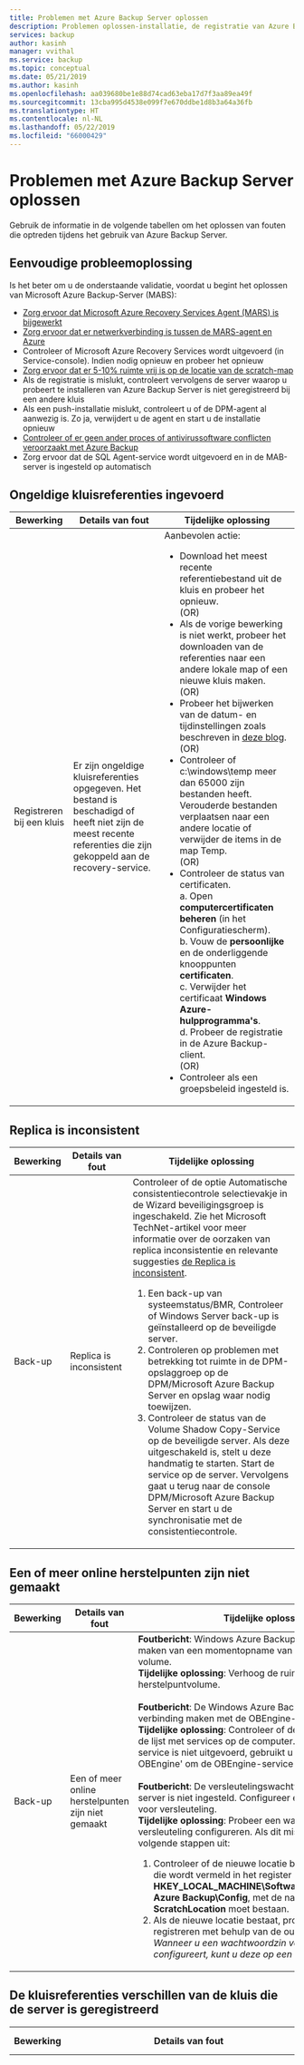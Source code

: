 ```yaml
---
title: Problemen met Azure Backup Server oplossen
description: Problemen oplossen-installatie, de registratie van Azure Backup-Server, en back-up en herstel van werkbelastingen van toepassingen.
services: backup
author: kasinh
manager: vvithal
ms.service: backup
ms.topic: conceptual
ms.date: 05/21/2019
ms.author: kasinh
ms.openlocfilehash: aa039680be1e88d74cad63eba17d7f3aa89ea49f
ms.sourcegitcommit: 13cba995d4538e099f7e670ddbe1d8b3a64a36fb
ms.translationtype: HT
ms.contentlocale: nl-NL
ms.lasthandoff: 05/22/2019
ms.locfileid: "66000429"
---
```

# <a name="troubleshoot-azure-backup-server"></a>Problemen met Azure Backup Server oplossen

Gebruik de informatie in de volgende tabellen om het oplossen van fouten die optreden tijdens het gebruik van Azure Backup Server.

## <a name="basic-troubleshooting"></a>Eenvoudige probleemoplossing

Is het beter om u de onderstaande validatie, voordat u begint het oplossen van Microsoft Azure Backup-Server (MABS):

- [Zorg ervoor dat Microsoft Azure Recovery Services Agent (MARS) is bijgewerkt](https://go.microsoft.com/fwlink/?linkid=229525&clcid=0x409)
- [Zorg ervoor dat er netwerkverbinding is tussen de MARS-agent en Azure](https://aka.ms/AB-A4dp50)
- Controleer of Microsoft Azure Recovery Services wordt uitgevoerd (in Service-console). Indien nodig opnieuw en probeer het opnieuw
- [Zorg ervoor dat er 5-10% ruimte vrij is op de locatie van de scratch-map](https://aka.ms/AB-AA4dwtt)
- Als de registratie is mislukt, controleert vervolgens de server waarop u probeert te installeren van Azure Backup Server is niet geregistreerd bij een andere kluis
- Als een push-installatie mislukt, controleert u of de DPM-agent al aanwezig is. Zo ja, verwijdert u de agent en start u de installatie opnieuw
- [Controleer of er geen ander proces of antivirussoftware conflicten veroorzaakt met Azure Backup](https://aka.ms/AA4nyr4)<br>
- Zorg ervoor dat de SQL Agent-service wordt uitgevoerd en in de MAB-server is ingesteld op automatisch<br>


## <a name="invalid-vault-credentials-provided"></a>Ongeldige kluisreferenties ingevoerd

| Bewerking | Details van fout | Tijdelijke oplossing |
| --- | --- | --- |
| Registreren bij een kluis | Er zijn ongeldige kluisreferenties opgegeven. Het bestand is beschadigd of heeft niet zijn de meest recente referenties die zijn gekoppeld aan de recovery-service. | Aanbevolen actie: <br> <ul><li> Download het meest recente referentiebestand uit de kluis en probeer het opnieuw. <br>(OR)</li> <li> Als de vorige bewerking is niet werkt, probeer het downloaden van de referenties naar een andere lokale map of een nieuwe kluis maken. <br>(OR)</li> <li> Probeer het bijwerken van de datum- en tijdinstellingen zoals beschreven in [deze blog](https://azure.microsoft.com/blog/troubleshooting-common-configuration-issues-with-azure-backup/). <br>(OR)</li> <li> Controleer of c:\windows\temp meer dan 65000 zijn bestanden heeft. Verouderde bestanden verplaatsen naar een andere locatie of verwijder de items in de map Temp. <br>(OR)</li> <li> Controleer de status van certificaten. <br> a. Open **computercertificaten beheren** (in het Configuratiescherm). <br> b. Vouw de **persoonlijke** en de onderliggende knooppunten **certificaten**.<br> c.  Verwijder het certificaat **Windows Azure-hulpprogramma's**. <br> d. Probeer de registratie in de Azure Backup-client. <br> (OR) </li> <li> Controleer als een groepsbeleid ingesteld is. </li></ul> |

## <a name="replica-is-inconsistent"></a>Replica is inconsistent

| Bewerking | Details van fout | Tijdelijke oplossing |
| --- | --- | --- |
| Back-up | Replica is inconsistent | Controleer of de optie Automatische consistentiecontrole selectievakje in de Wizard beveiligingsgroep is ingeschakeld. Zie het Microsoft TechNet-artikel voor meer informatie over de oorzaken van replica inconsistentie en relevante suggesties [de Replica is inconsistent](https://technet.microsoft.com/library/cc161593.aspx).<br> <ol><li> Een back-up van systeemstatus/BMR, Controleer of Windows Server back-up is geïnstalleerd op de beveiligde server.</li><li> Controleren op problemen met betrekking tot ruimte in de DPM-opslaggroep op de DPM/Microsoft Azure Backup Server en opslag waar nodig toewijzen.</li><li> Controleer de status van de Volume Shadow Copy-Service op de beveiligde server. Als deze uitgeschakeld is, stelt u deze handmatig te starten. Start de service op de server. Vervolgens gaat u terug naar de console DPM/Microsoft Azure Backup Server en start u de synchronisatie met de consistentiecontrole.</li></ol>|

## <a name="online-recovery-point-creation-failed"></a>Een of meer online herstelpunten zijn niet gemaakt

| Bewerking | Details van fout | Tijdelijke oplossing |
| --- | --- | --- |
| Back-up | Een of meer online herstelpunten zijn niet gemaakt | **Foutbericht**: Windows Azure Backup-Agent is niet te maken van een momentopname van het geselecteerde volume. <br> **Tijdelijke oplossing**: Verhoog de ruimte op replica en herstelpuntvolume.<br> <br> **Foutbericht**: De Windows Azure Backup Agent kan geen verbinding maken met de OBEngine-service <br> **Tijdelijke oplossing**: Controleer of de OBEngine bestaat in de lijst met services op de computer. Als de OBEngine-service is niet uitgevoerd, gebruikt u de opdracht 'net start OBEngine' om de OBEngine-service te starten. <br> <br> **Foutbericht**: De versleutelingswachtwoordzin voor deze server is niet ingesteld. Configureer een wachtwoordzin voor versleuteling. <br> **Tijdelijke oplossing**: Probeer een wachtwoordzin voor versleuteling configureren. Als dit mislukt, voert u de volgende stappen uit: <br> <ol><li>Controleer of de nieuwe locatie bestaat. Dit is de locatie die wordt vermeld in het register **HKEY_LOCAL_MACHINE\Software\Microsoft\Windows Azure Backup\Config**, met de naam van de **ScratchLocation** moet bestaan.</li><li> Als de nieuwe locatie bestaat, probeert u opnieuw te registreren met behulp van de oude wachtwoordzin. *Wanneer u een wachtwoordzin voor versleuteling configureert, kunt u deze op een veilige locatie opslaan.*</li><ol>|

## <a name="the-vault-credentials-provided-are-different-from-the-vault-the-server-is-registered"></a>De kluisreferenties verschillen van de kluis die de server is geregistreerd

| Bewerking | Details van fout | Tijdelijke oplossing |
| --- | --- | --- |
| Herstellen | **Foutcode**: Fout CBPServerRegisteredVaultDontMatchWithCurrent/kluis: 100110 <br/> <br/>**Foutbericht**: De kluisreferenties verschillen van de kluis die de server is geregistreerd | **Oorzaak**: Dit probleem treedt op wanneer u probeert om bestanden te herstellen op een andere server van de oorspronkelijke server met behulp van de hersteloptie externe DPM en als de server die wordt hersteld en de oorspronkelijke server vanaf waar de gegevens een back-up is niet gekoppeld aan dezelfde Recovery Services-kluis.<br/> <br/>**Tijdelijke oplossing** om op te lossen dit probleem Zorg ervoor dat zowel de oorspronkelijke en alternatieve server is geregistreerd bij dezelfde kluis.|

## <a name="online-recovery-point-creation-jobs-for-vmware-vm-fail"></a>Taken voor het maken van online herstelpunten voor VMware-VM is mislukt

| Bewerking | Details van fout | Tijdelijke oplossing |
| --- | --- | --- |
| Back-up | Taken voor het maken van online herstelpunten voor VMware-VM is mislukt. Er is een fout van VMware in DPM opgetreden bij het ophalen van gegevens voor wijzigingen bijhouden. Foutcode: FileFaultFault (ID 33621) |  <ol><li> Voor de betrokken virtuele machines opnieuw in de CTK op VMware.</li> <li>Controleer dat onafhankelijke schijf is niet aanwezig op VMware.</li> <li>Stop de beveiliging voor de betrokken virtuele machines en opnieuw te beveiligen met de **vernieuwen** knop. </li><li>Voer een CC voor de betrokken virtuele machines.</li></ol>|


## <a name="the-agent-operation-failed-because-of-a-communication-error-with-the-dpm-agent-coordinator-service-on-the-server"></a>De agentbewerking is mislukt vanwege een communicatiefout met de service DPM agent coordinator op de server

| Bewerking | Details van fout | Tijdelijke oplossing |
| --- | --- | --- |
| Agent (s) pushen naar beveiligde servers | De agentbewerking is mislukt vanwege een communicatiefout met de service DPM Agent Coordinator op \<ServerName >. | **Voer de volgende stappen uit als de aanbevolen actie wordt weergegeven in het product niet werkt,**: <ul><li> Als u een computer uit een niet-vertrouwd domein toevoegen wilt, voert u de [stappen](https://technet.microsoft.com/library/hh757801(v=sc.12).aspx). <br> (OR) </li><li> Als u een computer van een vertrouwd domein toevoegen wilt, problemen oplossen met behulp van de stappen in [deze blog](https://blogs.technet.microsoft.com/dpm/2012/02/06/data-protection-manager-agent-network-troubleshooting/). <br>(OR)</li><li> Probeer het uitschakelen van antivirusprogramma het oplossen van problemen. Als deze het probleem wordt opgelost, wijzigt u de antivirus-instellingen zoals aangegeven in [in dit artikel](https://technet.microsoft.com/library/hh757911.aspx).</li></ul> |

## <a name="setup-could-not-update-registry-metadata"></a>Setup kan de metagegevens van het register niet bijwerken

| Bewerking | Details van fout | Tijdelijke oplossing |
|-----------|---------------|------------|
|Installatie | Setup kan de metagegevens van het register niet bijwerken. Deze update kan leiden tot overusage opslagverbruik van. Om te voorkomen dat de registervermelding ReFS Trimming bijgewerkt. | De registersleutel aanpassen **SYSTEM\CurrentControlSet\Control\FileSystem\RefsEnableInlineTrim**. Stel de Dword-waarde in op 1. |
|Installatie | Setup kan de metagegevens van het register niet bijwerken. Deze update kan leiden tot overusage opslagverbruik van. Om dit te voorkomen, werken de registervermelding Volume snapoptimization bij te werken. | Maak de registersleutel **SOFTWARE\Microsoft Data Protection Manager\Configuration\VolSnapOptimization\WriteIds** met een lege tekenreeks-waarde. |

## <a name="registration-and-agent-related-issues"></a>Registratie en -agents oplossen

| Bewerking | Details van fout | Tijdelijke oplossing |
| --- | --- | --- |
| Agent (s) pushen naar beveiligde servers | De referenties die zijn opgegeven voor de server zijn ongeldig. | **Als de aanbevolen actie die wordt weergegeven in het product niet werkt, voert u de volgende stappen uit**: <br> Probeer de beveiligingsagent handmatig installeren op de productieserver zoals opgegeven in [in dit artikel](https://technet.microsoft.com/library/hh758186(v=sc.12).aspx#BKMK_Manual).|
| Azure Backup-Agent is geen verbinding maken met de Azure Backup-service (ID: 100050) | De Azure Backup-Agent is geen verbinding maken met de Azure Backup-service. | **Als de aanbevolen actie die wordt weergegeven in het product niet werkt, voert u de volgende stappen uit**: <br>1. Voer de volgende opdracht uit vanaf een opdrachtprompt: **psexec -i -s "c:\Program Files\Internet Explorer\iexplore.exe**. Hiermee opent u het venster van Internet Explorer. <br/> 2. Ga naar **extra** > **Internetopties** > **verbindingen** > **LAN-instellingen**. <br/> 3. Controleer of de proxy-instellingen voor het systeem-account. Proxy IP en poort instellen. <br/> 4. Close Internet Explorer.|
| Azure Backup-Agent-installatie is mislukt | De Microsoft Azure Recovery Services-installatie is mislukt. Alle wijzigingen die door de Microsoft Azure Recovery Services-installatie zijn aangebracht in het systeem worden teruggedraaid. (ID: 4024) | Azure-Agent handmatig installeren.


## <a name="configuring-protection-group"></a>Beveiligingsgroep configureren

| Bewerking | Details van fout | Tijdelijke oplossing |
| --- | --- | --- |
| Beveiligingsgroepen configureren | DPM kan niet opsommen voor het toepassingsonderdeel op de beveiligde computer (beveiligde computernaam). | Selecteer **vernieuwen** op het scherm configureren beveiliging groep UI op het niveau van de relevante datasource-component. |
| Beveiligingsgroepen configureren | Beveiliging kan niet worden geconfigureerd | Als de beveiligde server een SQL-server is, moet u controleren dat de rol sysadmin te op het systeem-account (NTAuthority\System) op de beveiligde computer vinden is zoals beschreven in [in dit artikel](https://technet.microsoft.com/library/hh757977(v=sc.12).aspx).
| Beveiligingsgroepen configureren | Er is onvoldoende vrije ruimte in de opslaggroep voor deze beveiligingsgroep. | De schijven die zijn toegevoegd aan de opslaggroep [mag niet een partitie](https://technet.microsoft.com/library/hh758075(v=sc.12).aspx). Verwijder alle bestaande volumes op de schijven. Voeg ze toe aan de opslaggroep.|
| Beleid wijzigen |Het back-upbeleid kan niet worden gewijzigd. Fout: De huidige bewerking is mislukt vanwege een interne servicefout [0x29834]. Voer de bewerking na enige tijd is verstreken. Als het probleem zich blijft voordoen, neem dan contact op met Microsoft ondersteuning. | **Oorzaak:**<br/>Deze fout treedt op onder drie voorwaarden: Wanneer beveiligingsinstellingen zijn ingeschakeld, wanneer u probeert te verminderen van de bewaartermijn hieronder de minimale waarden eerder hebt opgegeven, en wanneer u zich op een niet-ondersteunde versie. (Niet-ondersteunde versies zijn die onder versie 2.0.9052 van de Microsoft Azure Backup Server en de Azure Backup Server-update 1). <br/>**Aanbevolen actie:**<br/> Om door te gaan met updates met betrekking tot beleid, moet u de bewaarperiode boven de minimale periode opgegeven bewaarperiode instellen. (De minimale bewaarperiode is zeven dagen voor dagelijks, vier weken voor wekelijkse, drie weken voor maandelijks of één jaar voor jaarlijkse.) <br><br>(Optioneel) voorkeur een andere aanpak is het bijwerken van de backup-agent en de Azure Backup-Server als u wilt gebruikmaken van alle beveiligingsupdates. |

## <a name="backup"></a>Back-up

| Bewerking | Details van fout | Tijdelijke oplossing |
| --- | --- | --- |
| Back-up | Er is een onverwachte fout opgetreden bij het uitvoeren van de taak. Het apparaat is niet gereed. | **Als de aanbevolen actie die wordt weergegeven in het product niet werkt, kunt u de volgende stappen:** <br> <ul><li>De ruimte opslagruimte op schaduwkopie instellen op onbeperkt op de items in de beveiligingsgroep toe en voer de consistentiecontrole.<br></li> (OR) <li>Verwijder de bestaande beveiliging groep en het maken van meerdere nieuwe groepen. Elke nieuwe beveiligingsgroep moet een afzonderlijk item hebben erin.</li></ul> |
| Back-up | Als u een back-up alleen de systeemstatus, controleert u of er is onvoldoende vrije ruimte op de beveiligde computer voor het opslaan van de systeemstatusback-up. | <ol><li>Controleer of Windows Server back-up is geïnstalleerd op de beveiligde machine.</li><li>Controleer of er voldoende ruimte is op de beveiligde computer voor de systeemstatus. De eenvoudigste manier om te controleren of dit is de beveiligde computer naar Windows Server back-up openen, klikt u op via de instellingen en selecteer vervolgens BMR. De gebruikersinterface vervolgens ziet u hoeveel ruimte is vereist. Open **WSB** > **lokale back-up** > **back-upschema** > **back-upconfiguratie selecteren**  >  **Volledige server** (grootte wordt weergegeven). Deze grootte gebruiken voor verificatie.</li></ol>
| Back-up | Back-up mislukt voor BMR | Als de grootte van de BMR groot is, sommige toepassingsbestanden verplaatsen naar het station van het besturingssysteem en probeer het opnieuw. |
| Back-up | De optie voor het opnieuw beveiligen van een VMware-VM op een nieuwe Microsoft Azure Backup Server wordt niet weergegeven als beschikbaar om toe te voegen. | VMware-eigenschappen zijn op een oude, buiten gebruik gestelde exemplaar van Microsoft Azure Backup Server gericht. Los dit probleem als volgt op:<br><ol><li>In VCenter (SC-VMM-equivalent), gaat u naar de **samenvatting** tabblad, en van daaruit naar **aangepaste kenmerken**.</li>  <li>Verwijder de oude Microsoft Azure Backup Server-naam van de **DPMServer** waarde.</li>  <li>Ga terug naar de nieuwe Microsoft Azure Backup Server en de pagina wijzigen  Nadat u hebt geselecteerd de **vernieuwen** knop, de virtuele machine wordt weergegeven met een selectievakje in als beschikbaar om toe te voegen aan de beveiliging.</li></ol> |
| Back-up | Fout bij het openen van bestanden/gedeelde mappen | Wijzig de antivirus-instellingen zoals aangegeven in de TechNet-artikel [antivirussoftware uitvoeren op de DPM-server](https://technet.microsoft.com/library/hh757911.aspx).|


## <a name="change-passphrase"></a>Wachtwoordzin wijzigen

| Bewerking | Details van fout | Tijdelijke oplossing |
| --- | --- | --- |
| Wachtwoordzin wijzigen |De beveiligingspincode die is ingevoerd, is onjuist. Geef de juiste beveiliging PINCODE om deze bewerking te voltooien. |**Oorzaak:**<br/> Deze fout treedt op wanneer u een ongeldige of verlopen beveiligingspincode tijdens het uitvoeren van een kritieke bewerking (zoals het wijzigen van een wachtwoordzin). <br/>**Aanbevolen actie:**<br/> Als u wilt de bewerking is voltooid, moet u een geldige beveiligingspincode invoeren. Als u de PINCODE, zich aanmelden bij de Azure-portal en gaat u naar de Recovery Services-kluis. Ga vervolgens naar **instellingen** > **eigenschappen** > **BEVEILIGINGSPINCODE genereren**. Gebruik deze PINCODE te wijzigen van de wachtwoordzin. |
| Wachtwoordzin wijzigen |Bewerking mislukt. Id: 120002 |**Oorzaak:**<br/>Deze fout treedt op wanneer de beveiligingsinstellingen zijn ingeschakeld, of wanneer u probeert te wijzigen van de wachtwoordzin wanneer u een niet-ondersteunde versie.<br/>**Aanbevolen actie:**<br/> Als u wilt wijzigen van de wachtwoordzin, moet u eerst de backup-agent bijwerken naar de minimaal versie 2.0.9052 is. U moet ook Azure Backup Server bijwerken naar het minimum van update 1 en voer een geldige beveiligingspincode. Als de PINCODE, meld u aan bij de Azure-portal en gaat u naar de Recovery Services-kluis. Ga vervolgens naar **instellingen** > **eigenschappen** > **BEVEILIGINGSPINCODE genereren**. Gebruik deze PINCODE te wijzigen van de wachtwoordzin. |


## <a name="configure-email-notifications"></a>E-mailmeldingen configureren

| Bewerking | Details van fout | Tijdelijke oplossing |
| --- | --- | --- |
| E-mailmeldingen met een Office 365-account instellen |Fout-ID: 2013| **Oorzaak:**<br> Het gebruik van Office 365-account <br>**Aanbevolen actie:**<ol><li> Het eerste wat om ervoor te zorgen, is dat 'Toestaan anonieme Relay op een Ontvangconnector' voor uw DPM-server is ingesteld op Exchange. Zie voor meer informatie over hoe u dit wilt configureren, [toestaan anonieme Relay op een Connector ontvangen](https://technet.microsoft.com/library/bb232021.aspx) op TechNet.</li> <li> Als u kunt geen gebruik van een interne SMTP-relay en instellen moet met behulp van uw Office 365-server, kunt u IIS instellen om te worden van een relay. De DPM-server configureren [doorsturen van de SMTP tot O365 met behulp van IIS](https://technet.microsoft.com/library/aa995718(v=exchg.65).aspx).<br><br> **BELANGRIJK:** Zorg ervoor dat u de gebruiker\@domein.com indeling en *niet* domein\gebruiker.<br><br><li>DPM-punt op de lokale server-naam gebruiken als de SMTP-server-poort 587. Wijs deze het e-mailadres voor een gebruiker die de e-mailberichten van afkomstig moeten zijn.<li> De gebruikersnaam en het wachtwoord op de pagina van de installatie van DPM SMTP moet voor een domeinaccount in het domein waarop DPM ingeschakeld is. </li><br> **OPMERKING**: Wanneer u het adres van de SMTP-server wijzigen wilt, de wijziging aanbrengen in de nieuwe instellingen, instellingen voor het sluiten en weer openen om er zeker van te zijn dat dit de nieuwe waarde weergegeven.  Eenvoudig wijzigen en testen niet altijd mogelijk de nieuwe instellingen toe te passen, zodat het testen van het op deze manier is een aanbevolen procedure.<br><br>Op elk gewenst moment tijdens dit proces kunt u deze instellingen wissen door de DPM-console sluiten en het bewerken van de volgende registersleutels: **HKLM\SOFTWARE\Microsoft\Microsoft Data Protection Manager\Notification\ <br/> SMTPPassword verwijderen en SMTPUserName sleutels**. U kunt deze toevoegen terug naar de gebruikersinterface als u het opnieuw start.
